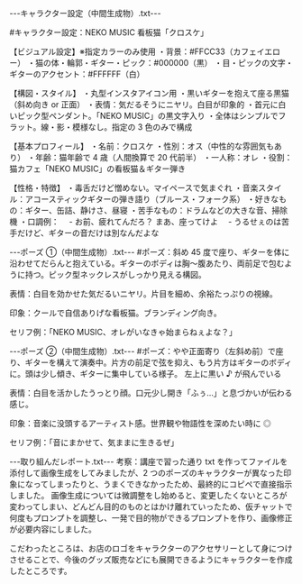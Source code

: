 ---キャラクター設定（中間生成物）.txt---

#キャラクター設定：NEKO MUSIC 看板猫「クロスケ」

【ビジュアル設定】※指定カラーのみ使用
・背景：#FFCC33（カフェイエロー）
・猫の体・輪郭・ギター・ピック：#000000（黒）
・目・ピックの文字・ギターのアクセント：#FFFFFF（白）

【構図・スタイル】
・丸型インスタアイコン用
・黒いギターを抱えて座る黒猫（斜め向き or 正面）
・表情：気だるそうにニヤリ。白目が印象的
・首元に白いピック型ペンダント。「NEKO MUSIC」の黒文字入り
・全体はシンプルでフラット。線・影・模様なし。指定の 3 色のみで構成

【基本プロフィール】
・名前：クロスケ
・性別：オス（中性的な雰囲気もあり）
・年齢：猫年齢で 4 歳（人間換算で 20 代前半）
・一人称：オレ
・役割：猫カフェ「NEKO MUSIC」の看板猫＆ギター弾き

【性格・特徴】
・毒舌だけど憎めない。マイペースで気まぐれ
・音楽スタイル：アコースティックギターの弾き語り（ブルース・フォーク系）
・好きなもの：ギター、缶詰、静けさ、昼寝
・苦手なもの：ドラムなどの大きな音、掃除機
・口調例：
　- お前、疲れてんだろ？ まあ、座ってけよ
　- うるせぇのは苦手だけど、ギターの音だけは別なんだよな

---ポーズ ①（中間生成物）.txt--- #ポーズ：斜め 45 度で座り、ギターを体に沿わせてだらんと抱えている。ギターのボディは胸〜腹あたり、両前足で包むように持つ。ピック型ネックレスがしっかり見える構図。

表情：白目を効かせた気だるいニヤリ。片目を細め、余裕たっぷりの視線。

印象：クールで自信ありげな看板猫。ブランディング向き。

セリフ例：「NEKO MUSIC、オレがいなきゃ始まらねぇよな？」

---ポーズ ②（中間生成物）.txt--- #ポーズ：やや正面寄り（左斜め前）で座り、ギターを構えて演奏中。片方の前足で弦を抑え、もう片方はギターのボディに。頭は少し傾き、ギターに集中している様子。
左上に黒い ♪ が飛んでいる

表情：白目を活かしたうっとり顔。口元少し開き「ふぅ…」と息づかいが伝わる感じ。

印象：音楽に没頭するアーティスト感。世界観や物語性を深めたい時に ◎

セリフ例：「音にまかせて、気ままに生きるぜ」

---取り組んだレポート.txt---
考察：講座で習った通り txt を作ってファイルを添付して画像生成をしてみましたが、2 つのポーズのキャラクターが異なった印象になってしまったりと、うまくできなかったため、最終的にコピペで直接指示しました。
画像生成については微調整をし始めると、変更したくないところが変わってしまい、どんどん目的のものとはかけ離れていったため、仮チャットで何度もプロンプトを調整し、一発で目的物ができるプロンプトを作り、画像修正が必要内容にしました。

こだわったところは、お店のロゴをキャラクターのアクセサリーとして身につけさせることで、今後のグッズ販売などにも展開できるようにキャラクターを作成したところです。
